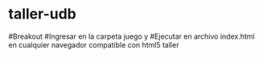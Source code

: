 # taller-udb
#Breakout
#Ingresar en la carpeta juego y
#Ejecutar en archivo index.html en cualquier navegador compatible con html5
taller
